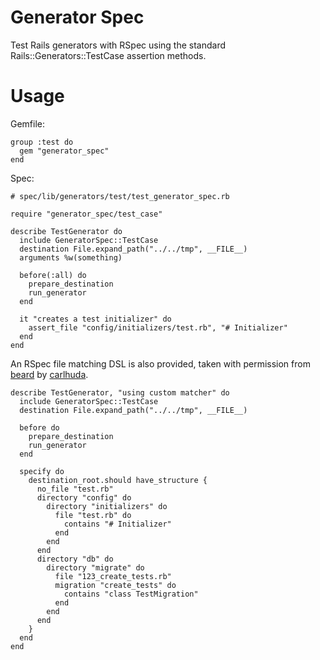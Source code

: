 # Generator Spec

Test Rails generators with RSpec using the standard Rails::Generators::TestCase assertion methods.

# Usage

Gemfile:

    group :test do
      gem "generator_spec"
    end

Spec:

    # spec/lib/generators/test/test_generator_spec.rb
    
    require "generator_spec/test_case"
    
    describe TestGenerator do
      include GeneratorSpec::TestCase
      destination File.expand_path("../../tmp", __FILE__)
      arguments %w(something)

      before(:all) do
        prepare_destination
        run_generator
      end

      it "creates a test initializer" do
        assert_file "config/initializers/test.rb", "# Initializer"
      end
    end
    
An RSpec file matching DSL is also provided, taken with permission from [beard](https://github.com/carlhuda/beard/blob/master/spec/support/matcher.rb) by [carlhuda](https://github.com/carlhuda).

    describe TestGenerator, "using custom matcher" do
      include GeneratorSpec::TestCase
      destination File.expand_path("../../tmp", __FILE__)
      
      before do
        prepare_destination
        run_generator
      end

      specify do
        destination_root.should have_structure {
          no_file "test.rb"
          directory "config" do
            directory "initializers" do
              file "test.rb" do
                contains "# Initializer"
              end
            end
          end
          directory "db" do
            directory "migrate" do
              file "123_create_tests.rb"
              migration "create_tests" do
                contains "class TestMigration"
              end
            end
          end
        }
      end
    end